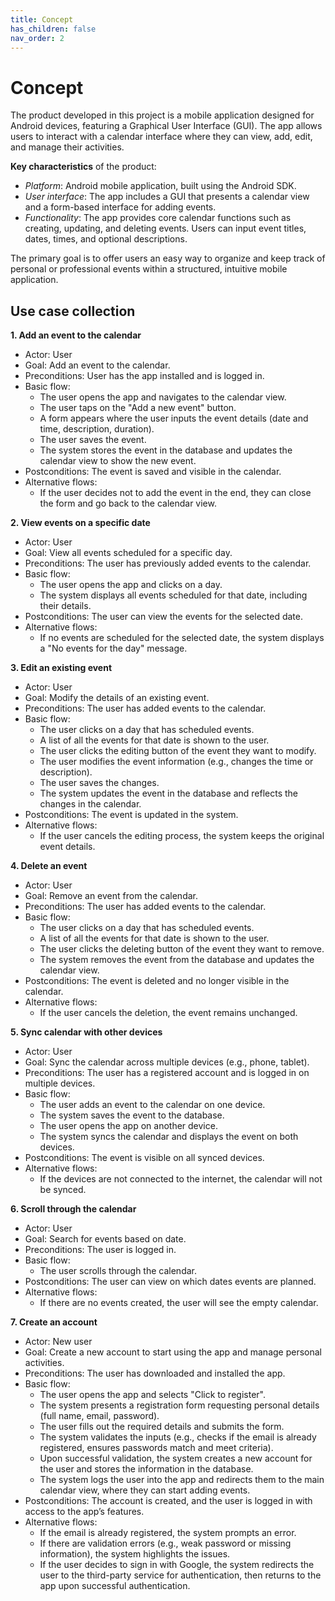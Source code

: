 ```yaml
---
title: Concept
has_children: false
nav_order: 2
---
```


# Concept

The product developed in this project is a mobile application designed for Android devices, featuring a Graphical User Interface (GUI). The app allows users to interact with a calendar interface where they can view, add, edit, and manage their activities.

**Key characteristics** of the product:
- *Platform*: Android mobile application, built using the Android SDK.
- *User interface*: The app includes a GUI that presents a calendar view and a form-based interface for adding events.
- *Functionality*: The app provides core calendar functions such as creating, updating, and deleting events. Users can input event titles, dates, times, and optional descriptions.

The primary goal is to offer users an easy way to organize and keep track of personal or professional events within a structured, intuitive mobile application.

## Use case collection

**1. Add an event to the calendar**
- Actor: User
- Goal: Add an event to the calendar.
- Preconditions: User has the app installed and is logged in.
- Basic flow: 
    - The user opens the app and navigates to the calendar view.
    - The user taps on the "Add a new event" button.
    - A form appears where the user inputs the event details (date and time, description, duration).
    - The user saves the event.
    - The system stores the event in the database and updates the calendar view to show the new event.
- Postconditions: The event is saved and visible in the calendar.
- Alternative flows:
    - If the user decides not to add the event in the end, they can close the form and go back to the calendar view.

**2. View events on a specific date**
- Actor: User
- Goal: View all events scheduled for a specific day.
- Preconditions: The user has previously added events to the calendar.
- Basic flow:
    - The user opens the app and clicks on a day.
    - The system displays all events scheduled for that date, including their details.
- Postconditions: The user can view the events for the selected date.
- Alternative flows:
    - If no events are scheduled for the selected date, the system displays a "No events for the day" message.

**3. Edit an existing event**
- Actor: User
- Goal: Modify the details of an existing event.
- Preconditions: The user has added events to the calendar.
- Basic flow:
    - The user clicks on a day that has scheduled events.
    - A list of all the events for that date is shown to the user.
    - The user clicks the editing button of the event they want to modify.
    - The user modifies the event information (e.g., changes the time or description).
    - The user saves the changes.
    - The system updates the event in the database and reflects the changes in the calendar.
- Postconditions: The event is updated in the system.
- Alternative flows:
    - If the user cancels the editing process, the system keeps the original event details.

**4. Delete an event**
- Actor: User
- Goal: Remove an event from the calendar.
- Preconditions: The user has added events to the calendar.
- Basic flow:
    - The user clicks on a day that has scheduled events.
    - A list of all the events for that date is shown to the user.
    - The user clicks the deleting button of the event they want to remove.
    - The system removes the event from the database and updates the calendar view.
- Postconditions: The event is deleted and no longer visible in the calendar.
- Alternative flows:
    - If the user cancels the deletion, the event remains unchanged.

**5. Sync calendar with other devices**
- Actor: User
- Goal: Sync the calendar across multiple devices (e.g., phone, tablet).
- Preconditions: The user has a registered account and is logged in on multiple devices.
- Basic flow:
    - The user adds an event to the calendar on one device.
    - The system saves the event to the database.
    - The user opens the app on another device.
    - The system syncs the calendar and displays the event on both devices.
- Postconditions: The event is visible on all synced devices.
- Alternative flows:
    - If the devices are not connected to the internet, the calendar will not be synced.

**6. Scroll through the calendar**
- Actor: User
- Goal: Search for events based on date.
- Preconditions: The user is logged in.
- Basic flow:
    - The user scrolls through the calendar.
- Postconditions: The user can view on which dates events are planned.
- Alternative flows:
    - If there are no events created, the user will see the empty calendar.

**7. Create an account**
- Actor: New user
- Goal: Create a new account to start using the app and manage personal activities.
- Preconditions: The user has downloaded and installed the app.
- Basic flow:
    - The user opens the app and selects "Click to register".
    - The system presents a registration form requesting personal details (full name, email, password).
    - The user fills out the required details and submits the form.
    - The system validates the inputs (e.g., checks if the email is already registered, ensures passwords match and meet criteria).
    - Upon successful validation, the system creates a new account for the user and stores the information in the database.
    - The system logs the user into the app and redirects them to the main calendar view, where they can start adding events.
- Postconditions: The account is created, and the user is logged in with access to the app’s features.
- Alternative flows:
    - If the email is already registered, the system prompts an error.
    - If there are validation errors (e.g., weak password or missing information), the system highlights the issues.
    - If the user decides to sign in with Google, the system redirects the user to the third-party service for authentication, then returns to the app upon successful authentication.
